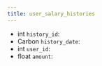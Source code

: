 ```yaml
---
title: user_salary_histories  
---
```


- int `history_id`:
- Carbon `history_date`:
- int `user_id`:
- float `amount`:
